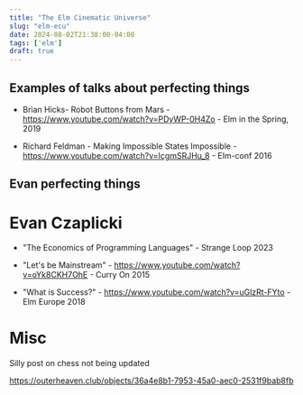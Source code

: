 ```yaml
---
title: "The Elm Cinematic Universe"
slug: "elm-ecu"
date: 2024-08-02T21:38:00-04:00
tags: ['elm']
draft: true
---
```


## Examples of talks about perfecting things

* Brian Hicks- Robot Buttons from Mars - https://www.youtube.com/watch?v=PDyWP-0H4Zo - Elm in the Spring, 2019

* Richard Feldman - Making Impossible States Impossible - https://www.youtube.com/watch?v=IcgmSRJHu_8 - Elm-conf 2016



## Evan perfecting things



# Evan Czaplicki

* "The Economics of Programming Languages" - Strange Loop 2023

* "Let's be Mainstream" - https://www.youtube.com/watch?v=oYk8CKH7OhE - Curry On 2015

* "What is Success?" - https://www.youtube.com/watch?v=uGlzRt-FYto - Elm Europe 2018



# Misc

Silly post on chess not being updated

https://outerheaven.club/objects/36a4e8b1-7953-45a0-aec0-2531f9bab8fb
